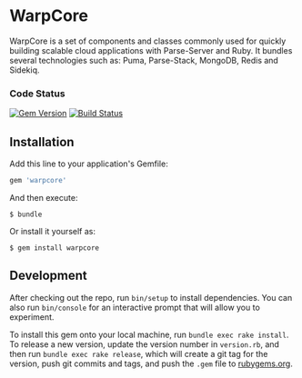 # WarpCore

WarpCore is a set of components and classes commonly used for quickly building scalable cloud applications with Parse-Server and Ruby. It bundles several technologies such as: Puma, Parse-Stack, MongoDB, Redis and Sidekiq.

### Code Status
[![Gem Version](https://badge.fury.io/rb/warpcore.svg)](https://badge.fury.io/rb/warpcore)
[![Build Status](https://travis-ci.org/modernistik/warpcore.svg?branch=master)](https://travis-ci.org/modernistik/warpcore)

## Installation

Add this line to your application's Gemfile:

```ruby
gem 'warpcore'
```

And then execute:

    $ bundle

Or install it yourself as:

    $ gem install warpcore

## Development

After checking out the repo, run `bin/setup` to install dependencies. You can also run `bin/console` for an interactive prompt that will allow you to experiment.

To install this gem onto your local machine, run `bundle exec rake install`. To release a new version, update the version number in `version.rb`, and then run `bundle exec rake release`, which will create a git tag for the version, push git commits and tags, and push the `.gem` file to [rubygems.org](https://rubygems.org).
